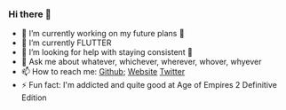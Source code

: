 ### Hi there 👋

- 🔭 I’m currently working on my future plans 📅
- 🌱 I’m currently FLUTTER 
- 🤔 I’m looking for help with staying consistent 💪
- 💬 Ask me about whatever, whichever, wherever, whover, whyever
- 📫 How to reach me: [Github](https://github.com/filzd); [Website](https://www.youtube.com/watch?v=dQw4w9WgXcQ) [Twitter](https://www.youtube.com/watch?v=dQw4w9WgXcQ)
- ⚡ Fun fact: I'm addicted and quite good at Age of Empires 2 Definitive Edition 
